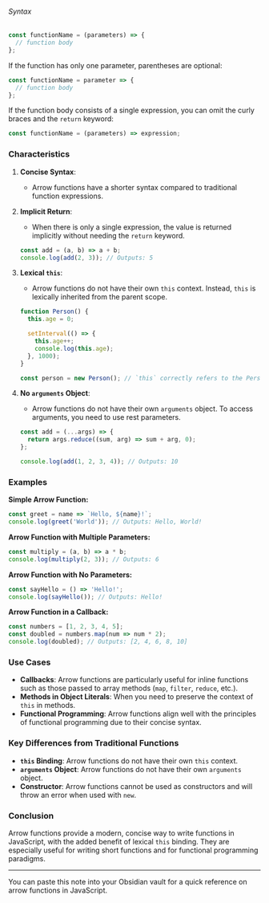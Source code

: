 ###### Syntax
```javascript
const functionName = (parameters) => {
  // function body
};
```

If the function has only one parameter, parentheses are optional:
```javascript
const functionName = parameter => {
  // function body
};
```

If the function body consists of a single expression, you can omit the curly braces and the `return` keyword:
```javascript
const functionName = (parameters) => expression;
```

### Characteristics

1. **Concise Syntax**:
   - Arrow functions have a shorter syntax compared to traditional function expressions.

2. **Implicit Return**:
   - When there is only a single expression, the value is returned implicitly without needing the `return` keyword.

   ```javascript
   const add = (a, b) => a + b;
   console.log(add(2, 3)); // Outputs: 5
   ```

3. **Lexical `this`**:
   - Arrow functions do not have their own `this` context. Instead, `this` is lexically inherited from the parent scope.

   ```javascript
   function Person() {
     this.age = 0;

     setInterval(() => {
       this.age++;
       console.log(this.age);
     }, 1000);
   }

   const person = new Person(); // `this` correctly refers to the Person instance
   ```

4. **No `arguments` Object**:
   - Arrow functions do not have their own `arguments` object. To access arguments, you need to use rest parameters.

   ```javascript
   const add = (...args) => {
     return args.reduce((sum, arg) => sum + arg, 0);
   };

   console.log(add(1, 2, 3, 4)); // Outputs: 10
   ```

### Examples

**Simple Arrow Function:**
```javascript
const greet = name => `Hello, ${name}!`;
console.log(greet('World')); // Outputs: Hello, World!
```

**Arrow Function with Multiple Parameters:**
```javascript
const multiply = (a, b) => a * b;
console.log(multiply(2, 3)); // Outputs: 6
```

**Arrow Function with No Parameters:**
```javascript
const sayHello = () => 'Hello!';
console.log(sayHello()); // Outputs: Hello!
```

**Arrow Function in a Callback:**
```javascript
const numbers = [1, 2, 3, 4, 5];
const doubled = numbers.map(num => num * 2);
console.log(doubled); // Outputs: [2, 4, 6, 8, 10]
```

### Use Cases

- **Callbacks**: Arrow functions are particularly useful for inline functions such as those passed to array methods (`map`, `filter`, `reduce`, etc.).
- **Methods in Object Literals**: When you need to preserve the context of `this` in methods.
- **Functional Programming**: Arrow functions align well with the principles of functional programming due to their concise syntax.

### Key Differences from Traditional Functions

- **`this` Binding**: Arrow functions do not have their own `this` context.
- **`arguments` Object**: Arrow functions do not have their own `arguments` object.
- **Constructor**: Arrow functions cannot be used as constructors and will throw an error when used with `new`.

### Conclusion

Arrow functions provide a modern, concise way to write functions in JavaScript, with the added benefit of lexical `this` binding. They are especially useful for writing short functions and for functional programming paradigms.

---

You can paste this note into your Obsidian vault for a quick reference on arrow functions in JavaScript.